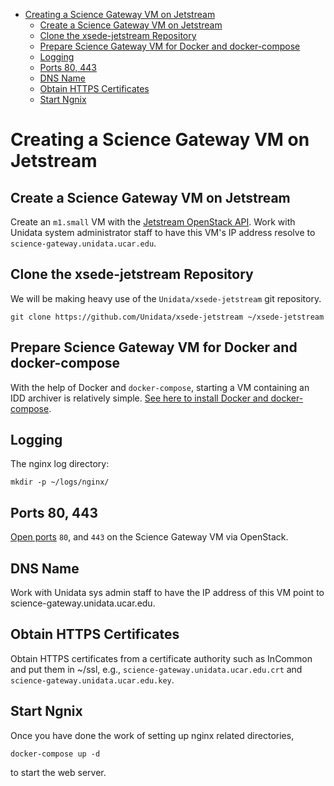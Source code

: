 - [Creating a Science Gateway VM on Jetstream](#h-49CACBE8)
  - [Create a Science Gateway VM on Jetstream](#h-593C3161)
  - [Clone the xsede-jetstream Repository](#h-1EA54D54)
  - [Prepare Science Gateway VM for Docker and docker-compose](#h-D311EB0F)
  - [Logging](#h-7FF2F781)
  - [Ports 80, 443](#h-5BF405FC)
  - [DNS Name](#h-F47D384F)
  - [Obtain HTTPS Certificates](#h-CE6457C8)
  - [Start Ngnix](#h-B30CBDF8)



<a id="h-49CACBE8"></a>

# Creating a Science Gateway VM on Jetstream


<a id="h-593C3161"></a>

## Create a Science Gateway VM on Jetstream

Create an `m1.small` VM with the [Jetstream OpenStack API](../../openstack/readme.md). Work with Unidata system administrator staff to have this VM's IP address resolve to `science-gateway.unidata.ucar.edu`.


<a id="h-1EA54D54"></a>

## Clone the xsede-jetstream Repository

We will be making heavy use of the `Unidata/xsede-jetstream` git repository.

```shell
git clone https://github.com/Unidata/xsede-jetstream ~/xsede-jetstream
```


<a id="h-D311EB0F"></a>

## Prepare Science Gateway VM for Docker and docker-compose

With the help of Docker and `docker-compose`, starting a VM containing an IDD archiver is relatively simple. [See here to install Docker and docker-compose](../../vm-init-readme.md).


<a id="h-7FF2F781"></a>

## Logging

The nginx log directory:

```shell
mkdir -p ~/logs/nginx/
```


<a id="h-5BF405FC"></a>

## Ports 80, 443

[Open ports](../../openstack/readme.md) `80`, and `443` on the Science Gateway VM via OpenStack.


<a id="h-F47D384F"></a>

## DNS Name

Work with Unidata sys admin staff to have the IP address of this VM point to science-gateway.unidata.ucar.edu.


<a id="h-CE6457C8"></a>

## Obtain HTTPS Certificates

Obtain HTTPS certificates from a certificate authority such as InCommon and put them in ~/ssl, e.g., `science-gateway.unidata.ucar.edu.crt` and `science-gateway.unidata.ucar.edu.key`.


<a id="h-B30CBDF8"></a>

## Start Ngnix

Once you have done the work of setting up nginx related directories,

```shell
docker-compose up -d
```

to start the web server.
